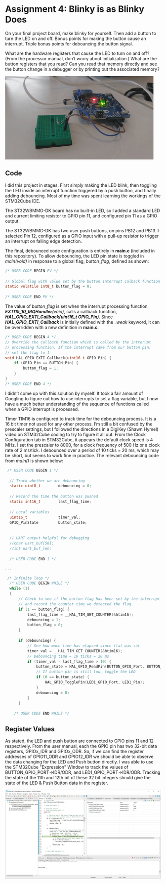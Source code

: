 # Assignment 4: Blinky is as Blinky Does
On your final project board, make blinky for yourself. Then add a button to turn the LED on and off. Bonus points for making the button cause an interrupt. Triple bonus points for debouncing the button signal.

What are the hardware registers that cause the LED to turn on and off? (From the processor manual, don’t worry about initialization.) What are the button registers that you read? Can you read that memory directly and see the button change in a debugger or by printing out the associated memory?

<img src="blinky.gif">

## Code
I did this project in stages. First simply making the LED blink, then toggling the LED inside an interrupt function triggered by a push button, and finally adding debouncing. Most of my time was spent learning the workings of the STM32Cube IDE.

The ST32WBMMG-DK board has no built-in LED, so I added a standard LED and current limiting resistor to GPIO pin 11, and configured pin 11 as a GPIO output. 

The ST32WBMMG-DK has two user push buttons, on pins PB12 and PB13. I selected Pin 12, configured as a GPIO input with a pull-up resistor to trigger an interrupt on falling edge detection.

The final, debounced code configuration is entirely in **main.c** (included in this repository). To allow debouncing, the LED pin state is toggled in _main(void)_ in response to a global flag, _button_flag_, defined as shown:
```C
/* USER CODE BEGIN PV */

// Global flag with value set by the button interrupt calback function
static volatile int8_t button_flag = 0;

/* USER CODE END PV */
```
The value of _button_flag_ is set when the interrupt processing function, _**EXTI15_10_IRQHandler**(void)_, calls a callback function, _**HAL_GPIO_EXTI_Callback(uint16_t GPIO_Pin)**_. Since _**HAL_GPIO_EXTI_Callback**_ is initially defined with the \__weak_ keyword, it can be overridden with a new definition in **main.c**:
```C
/* USER CODE BEGIN 4 */
// Override the callback function which is called by the intterupt
// processing function. If the interrupt came from our button pin,
// set the flag to 1
void HAL_GPIO_EXTI_Callback(uint16_t GPIO_Pin) {
	if (GPIO_Pin == BUTTON_Pin) {
		button_flag = 1;
	}
}
/* USER CODE END 4 */

```

I didn’t come up with this solution by myself. It took a fair amount of Googling to figure out how to use interrupts to set a flag variable, but I now have a much better understanding of the sequence of functions called  when a GPIO interrupt is processed.

Timer TIM16 is configured to track time for the debouncing process. It is a 16 bit timer not used for any other process. I’m still a bit confused by the prescaler settings, but I followed the directions in a DigiKey (Shawn Hymel) video on STM32Cube coding to try to figure it all out. From the Clock Configuration tab in STM32Cube, it appears the default clock speed is 4 MHz. I set the prescaler to 8000, for a clock frequency of 500 Hz or a clock rate of 2 ms/tick. I debounced over a period of 10 ticks = 20 ms, which may be short, but seems to work fine in practice. The relevant debouncing code from _main()_ is shown below:

```C
 /* USER CODE BEGIN 1 */

  // Track whether we are debouncing
  static uint8_t		debouncing = 0;

  // Record the time the button was pushed
  static int16_t 		last_flag_time;

  // Local variables
  uint16_t 				timer_val;
  GPIO_PinState 		button_state;


  // UART output helpful for debugging
  //char uart_buf[50];
  //int uart_buf_len;

  /* USER CODE END 1 */
```
.
.
.

```C
 /* Infinite loop */
  /* USER CODE BEGIN WHILE */
  while (1)
  {
	  // Check to see if the button flag has been set by the interrupt callback,
	  // and record the counter time we detected the flag.
	  if (1 == button_flag) {
		  last_flag_time = __HAL_TIM_GET_COUNTER(&htim16);
		  debouncing = 1;
		  button_flag = 0;
	  }

	  if (debouncing) {
		  // See how much time has elapsed since flat was set
		  timer_val = __HAL_TIM_GET_COUNTER(&htim16);
		  // Debouncing time = 10 ticks = 20 ms
		  if (timer_val - last_flag_time > 10) {
			  button_state = HAL_GPIO_ReadPin(BUTTON_GPIO_Port, BUTTON_Pin);
			  // If button pin is still low, toggle the LED
			  if (0 == button_state) {
				  HAL_GPIO_TogglePin(LED1_GPIO_Port, LED1_Pin);
			  }
			  debouncing = 0;
		  }
	  }

    /* USER CODE END WHILE */
```
## Register Values
As stated, the LED and push button are connected to GPIO pins 11 and 12 respectively. From the user manual, each the GPIO pin has two 32-bit data registers, GPIOx_IDR and GPIOx_ODR. So, if we can find the register addresses of GPIO11_ODR and GPIO12_IDR we should be able to observe the data changing for the LED and Push button directly. I was able to use the STM32Cube "Expression" Window to track the values of BUTTON_GPIO_PORT->IDR/ODR, and LED1_GPIO_PORT->IDR/ODR. Tracking the state of the 11th and 12th bit of these 32 bit integers should give the state of the LED & Push Button data in the register.

<img src="Stm32Capture.JPG">
